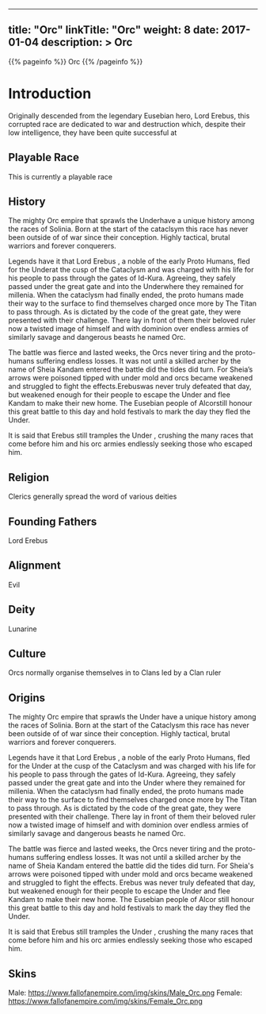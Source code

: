 
---
title: "Orc"
linkTitle: "Orc"
weight: 8
date: 2017-01-04
description: >
 Orc
---

{{% pageinfo %}}
Orc
{{% /pageinfo %}}

# Introduction

Originally descended from the legendary Eusebian hero, Lord Erebus, this corrupted race are dedicated to war and destruction which, despite their low intelligence, they have been quite successful at

## Playable Race

This is currently a playable race

## History

The mighty Orc empire that sprawls the Underhave a unique history among the races of Solinia. Born at the start of the cataclsym this race has never been outside of of war since their conception. Highly tactical, brutal warriors and forever conquerers.

Legends have it that Lord Erebus , a noble of the early Proto Humans, fled for the Underat the cusp of the Cataclysm and was charged with his life for his people to pass through the gates of Id-Kura. Agreeing, they safely passed under the great gate and into the Underwhere they remained for millenia. When the cataclysm had finally ended, the proto humans made their way to the surface to find themselves charged once more by The Titan to pass through. As is dictated by the code of the great gate, they were presented with their challenge. There lay in front of them their beloved ruler now a twisted image of himself and with dominion over endless armies of similarly savage and dangerous beasts he named Orc.

The battle was fierce and lasted weeks, the Orcs never tiring and the proto-humans suffering endless losses. It was not until a skilled archer by the name of Sheia Kandam entered the battle did the tides did turn. For Sheia’s arrows were poisoned tipped with under mold and orcs became weakened and struggled to fight the effects.Erebuswas never truly defeated that day, but weakened enough for their people to escape the Under and flee Kandam to make their new home. The Eusebian people of Alcorstill honour this great battle to this day and hold festivals to mark the day they fled the Under.

It is said that Erebus still tramples the Under , crushing the many races that come before him and his orc armies endlessly seeking those who escaped him.

## Religion

Clerics generally spread the word of various deities

## Founding Fathers

Lord Erebus

## Alignment

Evil

## Deity

Lunarine

## Culture

Orcs normally organise themselves in to Clans led by a Clan ruler

## Origins

The mighty Orc empire that sprawls the Under have a unique history among the races of Solinia. Born at the start of the Cataclysm this race has never been outside of of war since their conception. Highly tactical, brutal warriors and forever conquerers.

Legends have it that Lord Erebus , a noble of the early Proto Humans, fled for the Under at the cusp of the Cataclysm and was charged with his life for his people to pass through the gates of Id-Kura. Agreeing, they safely passed under the great gate and into the Under where they remained for millenia. When the cataclysm had finally ended, the proto humans made their way to the surface to find themselves charged once more by The Titan to pass through. As is dictated by the code of the great gate, they were presented with their challenge. There lay in front of them their beloved ruler now a twisted image of himself and with dominion over endless armies of similarly savage and dangerous beasts he named Orc.

The battle was fierce and lasted weeks, the Orcs never tiring and the proto-humans suffering endless losses. It was not until a skilled archer by the name of Sheia Kandam entered the battle did the tides did turn. For Sheia's arrows were poisoned tipped with under mold and orcs became weakened and struggled to fight the effects. Erebus was never truly defeated that day, but weakened enough for their people to escape the Under and flee Kandam to make their new home. The Eusebian people of Alcor still honour this great battle to this day and hold festivals to mark the day they fled the Under.

It is said that Erebus still tramples the Under , crushing the many races that come before him and his orc armies endlessly seeking those who escaped him.

## Skins
Male: https://www.fallofanempire.com/img/skins/Male_Orc.png
Female: https://www.fallofanempire.com/img/skins/Female_Orc.png
